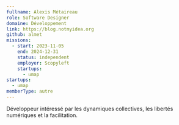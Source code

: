 ```yaml
---
fullname: Alexis Métaireau
role: Software Designer
domaine: Développement
link: https://blog.notmyidea.org
github: almet
missions:
  - start: 2023-11-05
    end: 2024-12-31
    status: independent
    employer: Scopyleft
    startups:
      - umap
startups:
  - umap
memberType: autre
---
```

Développeur intéressé par les dynamiques collectives, les libertés numériques et la facilitation.